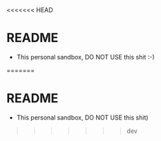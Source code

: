 <<<<<<< HEAD
# README

* This personal sandbox, DO NOT USE this shit :-) 

=======
# README

* This personal sandbox, DO NOT USE this shit) 

>>>>>>> dev
